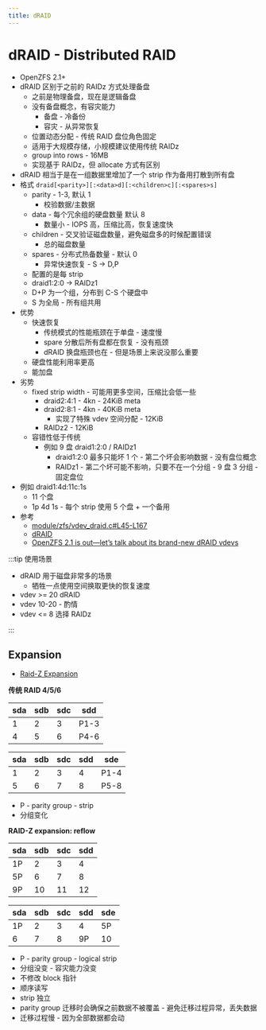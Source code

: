 ```yaml
---
title: dRAID
---
```


# dRAID - Distributed RAID

- OpenZFS 2.1+
- dRAID 区别于之前的 RAIDz 方式处理备盘
  - 之前是物理备盘，现在是逻辑备盘
  - 没有备盘概念，有容灾能力
    - 备盘 - 冷备份
    - 容灾 - 从异常恢复
  - 位置动态分配 - 传统 RAID 盘位角色固定
  - 适用于大规模存储，小规模建议使用传统 RAIDz
  - group into rows - 16MB
  - 实现基于 RAIDz，但 allocate 方式有区别
- dRAID 相当于是在一组数据里增加了一个 strip 作为备用打散到所有盘
- 格式 `draid[<parity>][:<data>d][:<children>c][:<spares>s]`
  - parity - 1-3, 默认 1
    - 校验数据/主数据
  - data - 每个冗余组的硬盘数量 默认 8
    - 数量小 - IOPS 高，压缩比高，恢复速度快
  - children - 交叉验证磁盘数量，避免磁盘多的时候配置错误
    - 总的磁盘数量
  - spares - 分布式热备数量 - 默认 0
    - 异常快速恢复 - S -> D,P
  - 配置的是每 strip
  - draid1:2:0 -> RAIDz1
  - D+P 为一个组，分布到 C-S 个硬盘中
  - S 为全局 - 所有组共用
- 优势
  - 快速恢复
    - 传统模式的性能瓶颈在于单盘 - 速度慢
    - spare 分散后所有盘都在恢复 - 没有瓶颈
    - dRAID 换盘瓶颈也在 - 但是场景上来说没那么重要
  - 硬盘性能利用率更高
  - 能加盘
- 劣势
  - fixed strip width - 可能用更多空间，压缩比会低一些
    - draid2:4:1 - 4kn - 24KiB meta
    - draid2:8:1 - 4kn - 40KiB meta
      - 实现了特殊 vdev 空间分配 - 12KiB
    - RAIDz2 - 12KiB
  - 容错性低于传统
    - 例如 9 盘 draid1:2:0 / RAIDz1
      - draid1:2:0 最多只能坏 1 个 - 第二个坏会影响数据 - 没有盘位概念
      - RAIDz1 - 第二个坏可能不影响，只要不在一个分组 - 9 盘 3 分组 - 固定盘位
- 例如 draid1:4d:11c:1s
  - 11 个盘
  - 1p 4d 1s - 每个 strip 使用 5 个盘 + 一个备用
- 参考
  - [module/zfs/vdev_draid.c#L45-L167](https://github.com/openzfs/zfs/blob/c14ad80fcbcfc011686f01a89644eea7c028a879/module/zfs/vdev_draid.c#L45-L167)
  - [dRAID](https://openzfs.github.io/openzfs-docs/Basic%20Concepts/dRAID%20Howto.html)
  - [OpenZFS 2.1 is out—let’s talk about its brand-new dRAID vdevs](https://arstechnica.com/gadgets/2021/07/a-deep-dive-into-openzfs-2-1s-new-distributed-raid-topology/)

:::tip 使用场景

- dRAID 用于磁盘非常多的场景
  - 牺牲一点使用空间换取更快的恢复速度
- vdev >= 20 dRAID
- vdev 10-20 - 酌情
- vdev <= 8 选择 RAIDz

:::

## Expansion

- [Raid-Z Expansion](https://www.youtube.com/watch?v=yF2KgQGmUic)

**传统 RAID 4/5/6**

| sda | sdb | sdc | sdd  |
| --- | --- | --- | ---- |
| 1   | 2   | 3   | P1-3 |
| 4   | 5   | 6   | P4-6 |

| sda | sdb | sdc | sdd | sde  |
| --- | --- | --- | --- | ---- |
| 1   | 2   | 3   | 4   | P1-4 |
| 5   | 6   | 7   | 8   | P5-8 |

- P - parity group - strip
- 分组变化

**RAID-Z expansion: reflow**

| sda | sdb | sdc | sdd |
| --- | --- | --- | --- |
| 1P  | 2   | 3   | 4   |
| 5P  | 6   | 7   | 8   |
| 9P  | 10  | 11  | 12  |

| sda | sdb | sdc | sdd | sde |
| --- | --- | --- | --- | --- |
| 1P  | 2   | 3   | 4   | 5P  |
| 6   | 7   | 8   | 9P  | 10  |

- P - parity group - logical strip
- 分组没变 - 容灾能力没变
- 不修改 block 指针
- 顺序读写
- strip 独立
- parity group 迁移时会确保之前数据不被覆盖 - 避免迁移过程异常，丢失数据
- 迁移过程慢 - 因为全部数据都会动
